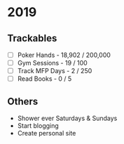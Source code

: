 # 2019

## Trackables
* [ ] Poker Hands - 18,902 / 200,000
* [ ] Gym Sessions - 19 / 100
* [ ] Track MFP Days - 2 / 250
* [ ] Read Books - 0 / 5

## Others
* Shower ever Saturdays & Sundays
* Start blogging
* Create personal site

